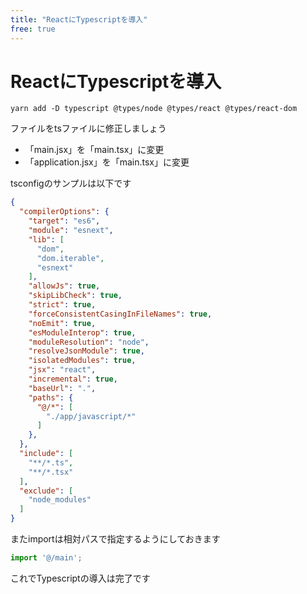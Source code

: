 ```yaml
---
title: "ReactにTypescriptを導入"
free: true
---
```


# ReactにTypescriptを導入

```shell
yarn add -D typescript @types/node @types/react @types/react-dom
```

ファイルをtsファイルに修正しましょう

- 「main.jsx」を「main.tsx」に変更
- 「application.jsx」を「main.tsx」に変更

tsconfigのサンプルは以下です

```json:tsconfig.json
{
  "compilerOptions": {
    "target": "es6",
    "module": "esnext",
    "lib": [
      "dom",
      "dom.iterable",
      "esnext"
    ],
    "allowJs": true,
    "skipLibCheck": true,
    "strict": true,
    "forceConsistentCasingInFileNames": true,
    "noEmit": true,
    "esModuleInterop": true,
    "moduleResolution": "node",
    "resolveJsonModule": true,
    "isolatedModules": true,
    "jsx": "react",
    "incremental": true,
    "baseUrl": ".",
    "paths": {
      "@/*": [
        "./app/javascript/*"
      ]
    },
  },
  "include": [
    "**/*.ts",
    "**/*.tsx"
  ],
  "exclude": [
    "node_modules"
  ]
}
```

またimportは相対パスで指定するようにしておきます

```tsx:app/javascript/application.ts
import '@/main';
```

これでTypescriptの導入は完了です